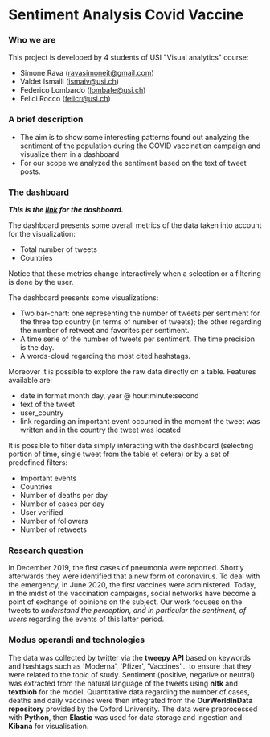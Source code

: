 # Sentiment Analysis Covid Vaccine

### Who we are
This project is developed by 4 students of USI "Visual analytics" course:

* Simone Rava (ravasimoneit@gmail.com)
* Valdet Ismaili (ismaiv@usi.ch)
* Federico Lombardo (lombafe@usi.ch)
* Felici Rocco (felicr@usi.ch)

### A brief description
* The aim is to show some interesting patterns found out analyzing the sentiment of the population during the COVID vaccination campaign and visualize them in a dashboard
* For our scope we analyzed the sentiment based on the text of tweet posts. 

### The dashboard 
*__This is the [link](http://195.176.181.168:5601/goto/d1a6e50ef01eb3f512d06a68b8918ffe) for the dashboard.__*

The dashboard presents some overall metrics of the data taken into account for the visualization: 

* Total number of tweets 
* Countries 

Notice that these metrics change interactively when a selection or a filtering is done by the user.

The dashboard presents some visualizations: 

* Two bar-chart: one representing the number of tweets per sentiment for the three top country (in terms of number of tweets); the other regarding the number of retweet and favorites per sentiment.
* A time serie of the number of tweets per sentiment. The time precision is the day. 
* A words-cloud regarding the most cited hashstags.

Moreover it is possible to explore the raw data directly on a table. 
Features available are:

* date in format month day, year @ hour:minute:second
* text of the tweet
* user_country
* link regarding an important event occurred in the moment the tweet was written and in the country the tweet was located

It is possible to filter data simply interacting with the dashboard (selecting portion of time, single tweet from the table et cetera) or by a set of predefined filters:

* Important events
* Countries
* Number of deaths per day
* Number of cases per day
* User verified
* Number of followers
* Number of retweets



### Research question
In December 2019, the first cases of pneumonia were reported. Shortly afterwards they were identified that a new form of coronavirus. To deal with the emergency, in June 2020, the first vaccines were administered. Today, in the midst of the vaccination campaigns, social networks have become a point of exchange of opinions on the subject. Our work focuses on the tweets to *understand the perception, and in particular the sentiment, of users* regarding the events of this latter period.

### Modus operandi and technologies
The data was collected by twitter via the **tweepy API** based on keywords and hashtags such as 'Moderna', 'Pfizer', 'Vaccines'... to ensure that they were related to the topic of study. Sentiment (positive, negative or neutral) was extracted from the natural language of the tweets using **nltk** and **textblob** for the model. Quantitative data regarding the number of cases, deaths and daily vaccines were then integrated from the **OurWorldInData repository** provided by the Oxford University.
The data were preprocessed with **Python**, then **Elastic** was used for data storage and ingestion and **Kibana** for visualisation.
